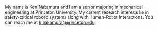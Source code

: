 My name is Ken Nakamura and I am a senior majoring in mechanical engineering at Princeton University. My current research interests lie in safety-critical 
robotic systems along with Human-Robot Interactions. You can reach me at k.nakamura@princeton.edu
